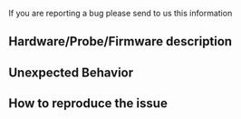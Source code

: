 If you are reporting a bug please send to us this information
## Hardware/Probe/Firmware description
## Unexpected Behavior
## How to reproduce the issue
